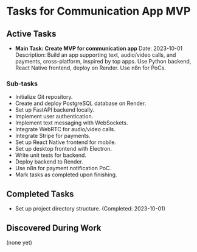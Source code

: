 # Tasks for Communication App MVP

## Active Tasks

- **Main Task: Create MVP for communication app**
  Date: 2023-10-01
  Description: Build an app supporting text, audio/video calls, and payments, cross-platform, inspired by top apps. Use Python backend, React Native frontend, deploy on Render. Use n8n for PoCs.

### Sub-tasks

- Initialize Git repository.
- Create and deploy PostgreSQL database on Render.
- Set up FastAPI backend locally.
- Implement user authentication.
- Implement text messaging with WebSockets.
- Integrate WebRTC for audio/video calls.
- Integrate Stripe for payments.
- Set up React Native frontend for mobile.
- Set up desktop frontend with Electron.
- Write unit tests for backend.
- Deploy backend to Render.
- Use n8n for payment notification PoC.
- Mark tasks as completed upon finishing.

## Completed Tasks

- Set up project directory structure. (Completed: 2023-10-01)

## Discovered During Work

(none yet)
